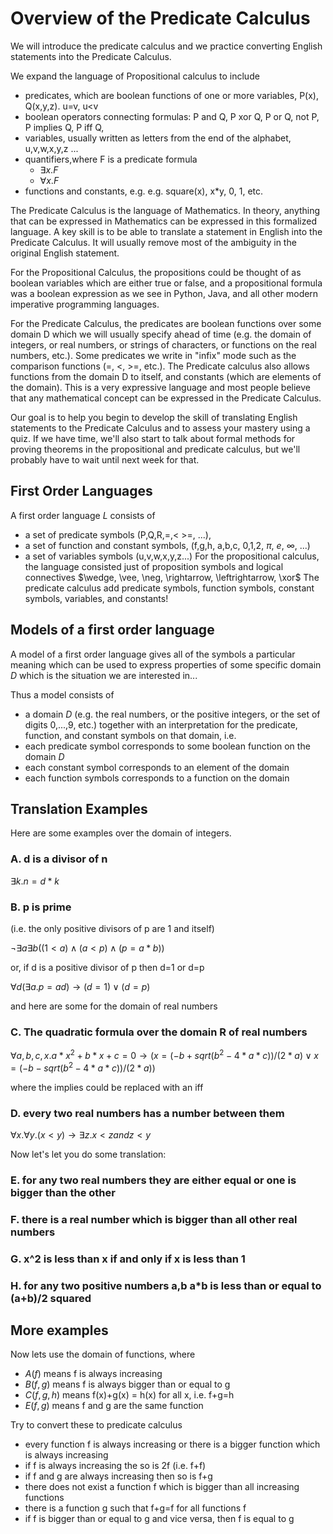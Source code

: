 # Overview of the Predicate Calculus

We will introduce the predicate calculus and we practice converting English statements into the Predicate Calculus.

We expand the language of Propositional calculus to include 

* predicates, which are boolean functions of one or more variables, P(x), Q(x,y,z). u=v, u<v
* boolean operators connecting formulas: P and Q, P xor Q, P or Q, not P, P implies Q, P iff Q,
* variables, usually written as letters from the end of the alphabet, u,v,w,x,y,z ...
* quantifiers,where F is a predicate formula
  * $\exists x . F$
  * $\forall x . F$
* functions and constants, e.g.
  e.g. square(x),  x*y, 0, 1, etc.

  
The Predicate Calculus is the language of Mathematics. In theory, anything that can be expressed in Mathematics can be expressed in this formalized language. A key skill is to be able to translate a statement in English into the Predicate Calculus. It will usually remove most of the ambiguity in the original English statement.  

For the Propositional Calculus, the propositions could be thought of as boolean variables which are either true or false, and a propositional formula was a boolean expression as we see in Python, Java, and all other modern imperative programming languages.

For the Predicate Calculus, the predicates are boolean functions over some domain D which we will usually specify ahead of time (e.g. the domain of integers, or real numbers, or strings of characters, or functions on the real numbers, etc.).  Some predicates we write in "infix" mode such as the comparison functions (=, <, >=, etc.). The Predicate calculus also allows functions from the domain D to itself, and constants (which are elements of the domain). This is a very expressive language and most people believe that any mathematical concept can be expressed in the Predicate Calculus.

Our goal is to help you begin to develop the skill of translating English statements to the Predicate Calculus and to assess your mastery using a quiz. If we have time, we'll also start to talk about formal methods for proving theorems in the propositional and predicate calculus, but we'll probably have to wait until next week for that.

## First Order Languages
A first order language $L$ consists of 
* a set of predicate symbols (P,Q,R,=,< >=, ...),
* a set of function and constant symbols, (f,g,h, a,b,c, 0,1,2, $\pi$, $e$, $\infty$, ...)
* a set of variables symbols (u,v,w,x,y,z...)
For the propositional calculus, the language consisted just of proposition symbols and
logical connectives $\wedge, \vee, \neg, \rightarrow, \leftrightarrow, \xor$
The predicate calculus add predicate symbols, function symbols, constant symbols, variables, and constants!

## Models of a first order language
A model of a first order language gives all of the symbols a particular meaning
which can be used to express properties of some specific domain $D$ which is the
situation we are interested in...

Thus a model consists of
* a domain $D$ (e.g. the real numbers, or the positive integers, or the set of digits 0,...,9, etc.)
together with an interpretation for the predicate, function, and constant symbols on that domain, i.e.
* each predicate symbol corresponds to some boolean function on the domain $D$
* each constant symbol corresponds to an element of the domain
* each function symbols corresponds to a function on the domain



## Translation Examples
Here are some examples over the domain of integers.

### A.  d is a divisor of n  
$\exists k . n = d*k$

### B.  p is prime
(i.e. the only positive divisors of p are 1 and itself)

$\neg \exists a \exists b  ((1 \lt a) \wedge (a\lt p) \wedge (p = a*b))$

or, if d is a positive divisor of p then d=1 or d=p

$\forall d (\exists a . p=ad) \rightarrow (d=1) \vee (d=p)$



and here are some for the domain of real numbers

### C. The quadratic formula over the domain R of real numbers

$\forall a,b,c,x . 
  a*x^2 + b*x + c = 0 \rightarrow 
       (  x = (-b + sqrt(b^2-4*a*c))/(2*a)
         \vee 
          x = (-b - sqrt(b^2-4*a*c))/(2*a)
       )$

where the implies could be replaced with an iff

### D. every two real numbers has a number between them
$\forall x. \forall y.  (x<y) \rightarrow \exists z. x<z and z<y$

Now let's let you do some translation:

### E. for any two real numbers they are either equal or one is bigger than the other

### F. there is a real number which is bigger than all other real numbers

### G.  x^2 is less than x if and only if x is less than 1

### H. for any two positive numbers a,b   a*b is less than or equal to (a+b)/2 squared

## More examples
Now lets use the domain of functions, where 
* $A(f)$ means f is always increasing
* $B(f,g)$  means f is always bigger than or equal to g
* $C(f,g,h)$ means f(x)+g(x) = h(x) for all x, i.e. f+g=h
* $E(f,g)$ means f and g are the same function

Try to convert these to predicate calculus
* every function f is always increasing or there is a bigger function which is always increasing
* if f is always increasing the so is 2f (i.e. f+f)
* if f and g are always increasing then so is f+g
* there does not exist a function f which is bigger than all increasing functions
* there is a function g such that f+g=f for all functions f
* if f is bigger than or equal to g and vice versa, then f is equal to g


